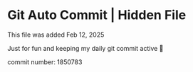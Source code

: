 # Git Auto Commit | Hidden File

This file was added Feb 12, 2025

Just for fun and keeping my daily git commit active 🤪

commit number: 1850783
